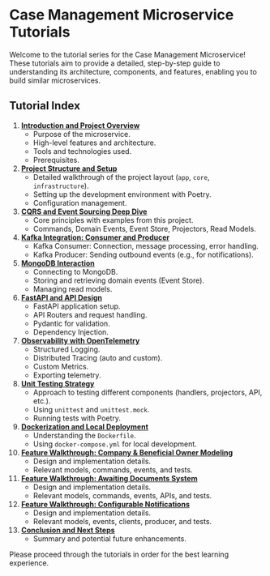 # Case Management Microservice Tutorials

Welcome to the tutorial series for the Case Management Microservice! These tutorials aim to provide a detailed, step-by-step guide to understanding its architecture, components, and features, enabling you to build similar microservices.

## Tutorial Index

1.  [**Introduction and Project Overview**](./00_introduction_and_project_overview.md)
    *   Purpose of the microservice.
    *   High-level features and architecture.
    *   Tools and technologies used.
    *   Prerequisites.
2.  [**Project Structure and Setup**](./01_project_structure_and_setup.md)
    *   Detailed walkthrough of the project layout (`app`, `core`, `infrastructure`).
    *   Setting up the development environment with Poetry.
    *   Configuration management.
3.  [**CQRS and Event Sourcing Deep Dive**](./02_cqrs_and_event_sourcing_deep_dive.md)
    *   Core principles with examples from this project.
    *   Commands, Domain Events, Event Store, Projectors, Read Models.
4.  [**Kafka Integration: Consumer and Producer**](./03_kafka_integration_consumer_and_producer.md)
    *   Kafka Consumer: Connection, message processing, error handling.
    *   Kafka Producer: Sending outbound events (e.g., for notifications).
5.  [**MongoDB Interaction**](./04_mongodb_interaction.md)
    *   Connecting to MongoDB.
    *   Storing and retrieving domain events (Event Store).
    *   Managing read models.
6.  [**FastAPI and API Design**](./05_fastapi_and_api_design.md)
    *   FastAPI application setup.
    *   API Routers and request handling.
    *   Pydantic for validation.
    *   Dependency Injection.
7.  [**Observability with OpenTelemetry**](./06_observability_with_opentelemetry.md)
    *   Structured Logging.
    *   Distributed Tracing (auto and custom).
    *   Custom Metrics.
    *   Exporting telemetry.
8.  [**Unit Testing Strategy**](./07_unit_testing_strategy.md)
    *   Approach to testing different components (handlers, projectors, API, etc.).
    *   Using `unittest` and `unittest.mock`.
    *   Running tests with Poetry.
9.  [**Dockerization and Local Deployment**](./08_dockerization_and_local_deployment.md)
    *   Understanding the `Dockerfile`.
    *   Using `docker-compose.yml` for local development.
10. [**Feature Walkthrough: Company & Beneficial Owner Modeling**](./09_feature_walkthrough_company_bo_modeling.md)
    *   Design and implementation details.
    *   Relevant models, commands, events, and tests.
11. [**Feature Walkthrough: Awaiting Documents System**](./10_feature_walkthrough_awaiting_documents.md)
    *   Design and implementation details.
    *   Relevant models, commands, events, APIs, and tests.
12. [**Feature Walkthrough: Configurable Notifications**](./11_feature_walkthrough_notifications.md)
    *   Design and implementation details.
    *   Relevant models, events, clients, producer, and tests.
13. [**Conclusion and Next Steps**](./12_conclusion_and_next_steps.md)
    *   Summary and potential future enhancements.

Please proceed through the tutorials in order for the best learning experience.

